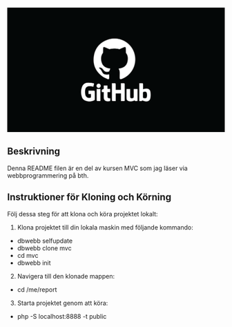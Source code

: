 ![En github bild](https://github.com/Mept17/mvc/blob/main/github.png)

## Beskrivning
Denna README filen är en del av kursen MVC som jag läser via webbprogrammering på bth.

## Instruktioner för Kloning och Körning
Följ dessa steg för att klona och köra projektet lokalt:

1. Klona projektet till din lokala maskin med följande kommando:
- dbwebb selfupdate
- dbwebb clone mvc
- cd mvc
- dbwebb init

2. Navigera till den klonade mappen:
- cd /me/report

3. Starta projektet genom att köra:
- php -S localhost:8888 -t public  